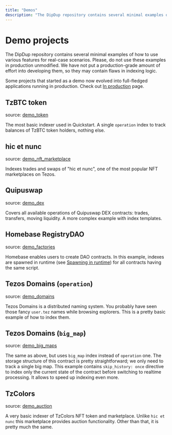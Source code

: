 ```yaml
---
title: "Demos"
description: "The DipDup repository contains several minimal examples of how to use various features for real-case scenarios. Please, do not use these examples in production unmodified. We have not put a production-grade amount of effort into developing them, so they may contain flaws in indexing logic."
---
```


# Demo projects

<!-- TODO: More demo descriptions -->

The DipDup repository contains several minimal examples of how to use various features for real-case scenarios. Please, do not use these examples in production unmodified. We have not put a production-grade amount of effort into developing them, so they may contain flaws in indexing logic.

Some projects that started as a demo now evolved into full-fledged applications running in production. Check out [In production](2.in-production.md) page.

## TzBTC token

source: [demo_token](https://github.com/dipdup-io/dipdup/tree/next/src/demo_token)

The most basic indexer used in Quickstart. A single `operation` index to track balances of TzBTC token holders, nothing else.

## hic et nunc

source: [demo_nft_marketplace](https://github.com/dipdup-io/dipdup/tree/next/src/demo_nft_marketplace)

Indexes trades and swaps of "hic et nunc", one of the most popular NFT marketplaces on Tezos.

## Quipuswap

source: [demo_dex](https://github.com/dipdup-io/dipdup/tree/next/src/demo_dex)

Covers all available operations of Quipuswap DEX contracts: trades, transfers, moving liquidity. A more complex example with index templates.

## Homebase RegistryDAO

source: [demo_factories](https://github.com/dipdup-io/dipdup/tree/next/src/demo_factories)

Homebase enables users to create DAO contracts. In this example, indexes are spawned in runtime (see [Spawning in runtime](../1.getting-started/7.indexes.md#spawning-in-runtime)) for all contracts having the same script.

## Tezos Domains (`operation`)

source: [demo_domains](https://github.com/dipdup-io/dipdup/tree/next/src/demo_domains)

Tezos Domains is a distributed naming system. You probably have seen those fancy `user.tez` names while browsing explorers. This is a pretty basic example of how to index them.

## Tezos Domains (`big_map`)

source: [demo_big_maps](https://github.com/dipdup-io/dipdup/tree/next/src/demo_big_maps)

The same as above, but uses `big_map` index instead of `operation` one. The storage structure of this contract is pretty straightforward; we only need to track a single big map. This example contains `skip_history: once` directive to index only the current state of the contract before switching to realtime processing. It allows to speed up indexing even more.

## TzColors

source: [demo_auction](https://github.com/dipdup-io/dipdup/tree/next/src/demo_auction)

A very basic indexer of TzColors NFT token and marketplace. Unlike `hic et nunc` this marketplace provides auction functionality. Other than that, it is pretty much the same.
